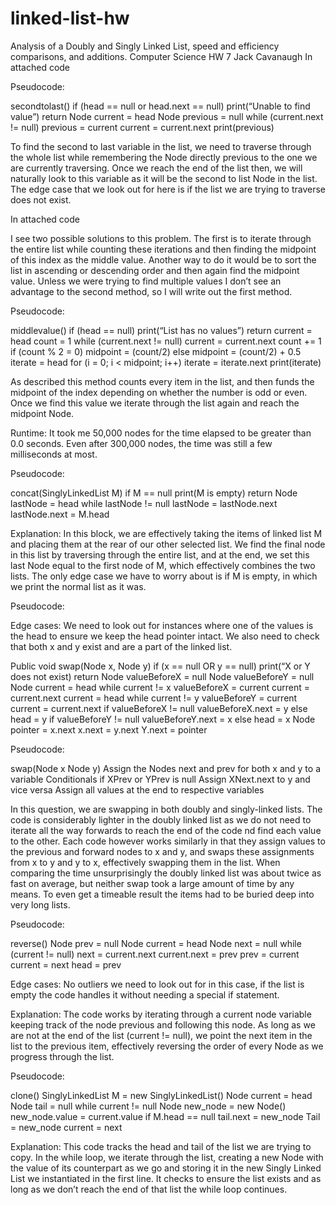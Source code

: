 # linked-list-hw
Analysis of a Doubly and Singly Linked List, speed and efficiency comparisons, and additions.
Computer Science HW 7
Jack Cavanaugh
In attached code

Pseudocode:

secondtolast()
	if (head == null or head.next == null)
		print(“Unable to find value”)
		return
	Node current = head
	Node previous = null
	while (current.next != null)
		previous = current
		current = current.next
	print(previous)

To find the second to last variable in the list, we need to traverse through the whole list while remembering the Node directly previous to the one we are currently traversing. Once we reach the end of the list then, we will naturally look to this variable as it will be the second to list Node in the list. The edge case that we look out for here is if the list we are trying to traverse does not exist. 

In attached code

I see two possible solutions to this problem. The first is to iterate through the entire list while counting these iterations and then finding the midpoint of this index as the middle value. Another way to do it would be to sort the list in ascending or descending order and then again find the midpoint value. Unless we were trying to find multiple values I don’t see an advantage to the second method, so I will write out the first method.

Pseudocode:

middlevalue()
	if (head == null)
		print(“List has no values”)
		return
	current = head
	count = 1
	while (current.next != null) 
		current = current.next
		count += 1
	if (count % 2 = 0)
		midpoint = (count/2)
	else
		midpoint = (count/2) + 0.5
	iterate = head
	for (i = 0; i < midpoint; i++)
		iterate = iterate.next
	print(iterate)

As described this method counts every item in the list, and then funds the midpoint of the index depending on whether the number is odd or even. Once we find this value we iterate through the list again and reach the midpoint Node. 

Runtime: It took me 50,000 nodes for the time elapsed to be greater than 0.0 seconds. Even after 300,000 nodes, the time was still a few milliseconds at most. 

Pseudocode:

concat(SinglyLinkedList M)
	if M == null
		print(M is empty)
		return
	Node lastNode = head
	while lastNode != null
		lastNode = lastNode.next
	lastNode.next = M.head

Explanation: In this block, we are effectively taking the items of linked list M and placing them at the rear of our other selected list. We find the final node in this list by traversing through the entire list, and at the end, we set this last Node equal to the first node of M, which effectively combines the two lists. The only edge case we have to worry about is if M is empty, in which we print the normal list as it was. 

Pseudocode:

Edge cases: We need to look out for instances where one of the values is the head to ensure we keep the head pointer intact. We also need to check that both x and y exist and are a part of the linked list. 

Public void swap(Node x, Node y)
	if (x == null OR y == null)
		print(“X or Y does not exist)
		return
	Node valueBeforeX = null
	Node valueBeforeY = null
	Node current = head
	while current != x
		valueBeforeX = current
		current = current.next
	current = head
	while current != y
		valueBeforeY = current
		current = current.next
	if valueBeforeX != null
		valueBeforeX.next = y
	else 
		head = y
	if valueBeforeY != null
		valueBeforeY.next = x
	else
		head = x
	Node pointer = x.next
	x.next = y.next
	Y.next = pointer

Pseudocode:

swap(Node x Node y)
	Assign the Nodes next and prev for both x and y to a variable
	Conditionals if XPrev or YPrev is null
	Assign XNext.next to y and vice versa
	Assign all values at the end to respective variables

In this question, we are swapping in both doubly and singly-linked lists. The code is considerably lighter in the doubly linked list as we do not need to iterate all the way forwards to reach the end of the code nd find each value to the other. Each code however works similarly in that they assign values to the previous and forward nodes to x and y, and swaps these assignments from x to y and y to x, effectively swapping them in the list. When comparing the time unsurprisingly the doubly linked list was about twice as fast on average, but neither swap took a large amount of time by any means. To even get a timeable result the items had to be buried deep into very long lists.

Pseudocode:

reverse()
	Node prev = null
	Node current = head
Node next = null
	while (current != null)
		next = current.next
		current.next = prev
		prev = current
		current = next
	head = prev

Edge cases: No outliers we need to look out for in this case, if the list is empty the code handles it without needing a special if statement. 

Explanation: The code works by iterating through a current node variable keeping track of the node previous and following this node. As long as we are not at the end of the list (current != null), we point the next item in the list to the previous item, effectively reversing the order of every Node as we progress through the list. 

Pseudocode:

clone()
	SinglyLinkedList M = new SinglyLinkedList()
	Node current = head
	Node tail = null
	while current != null
		Node new_node = new Node()
		new_node.value = current.value
		if M.head == null
			tail.next = new_node
			Tail = new_node
		current = next

Explanation: This code tracks the head and tail of the list we are trying to copy. In the while loop, we iterate through the list, creating a new Node with the value of its counterpart as we go and storing it in the new Singly Linked List we instantiated in the first line. It checks to ensure the list exists and as long as we don’t reach the end of that list the while loop continues. 
